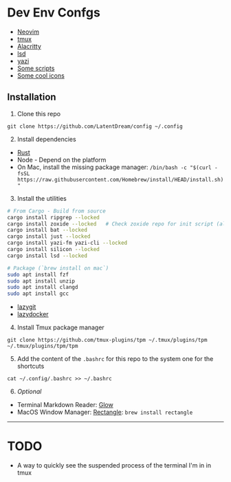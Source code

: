 # Dev Env Confgs
- [Neovim](./nvim/)
- [tmux](./.tmux.conf)
- [Alacritty](./alacritty/)
- [lsd](./lsd/)
- [yazi](./yazi/)
- [Some scripts](./scripts/)
- [Some cool icons](./assets/)


## Installation

1. Clone this repo 
```
git clone https://github.com/LatentDream/config ~/.config
```

2. Install dependencies
- [Rust](https://www.rust-lang.org/tools/install)
- Node - Depend on the platform
- On Mac, install the missing package manager: `/bin/bash -c "$(curl -fsSL https://raw.githubusercontent.com/Homebrew/install/HEAD/install.sh)"`

3. Install the utilities

```bash
# From Cargo - Build from source
cargo install ripgrep --locked
cargo install zoxide --locked   # Check zoxide repo for init script (already in `./.bashrc`)
cargo install bat --locked
cargo install just --locked
cargo install yazi-fm yazi-cli --locked
cargo install silicon --locked
cargo install lsd --locked

# Package (`brew install on mac`)
sudo apt install fzf
sudo apt install unzip
sudo apt install clangd
sudo apt install gcc
```
- [lazygit](https://github.com/jesseduffield/lazygit)
- [lazydocker](https://github.com/jesseduffield/lazydocker)

4. Install Tmux package manager
```
git clone https://github.com/tmux-plugins/tpm ~/.tmux/plugins/tpm
~/.tmux/plugins/tpm/tpm
```

5. Add the content of the `.bashrc` for this repo to the system one for the shortcuts
```
cat ~/.config/.bashrc >> ~/.bashrc
```

6. _Optional_
- Terminal Markdown Reader: [Glow](https://github.com/charmbracelet/glow)
- MacOS Window Manager: [Rectangle](https://rectangleapp.com/): `brew install rectangle`

---

# TODO
- A way to quickly see the suspended process of the terminal I'm in in tmux
